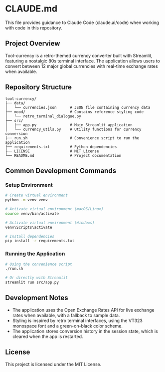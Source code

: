 # CLAUDE.md

This file provides guidance to Claude Code (claude.ai/code) when working with code in this repository.

## Project Overview

Tool-currency is a retro-themed currency converter built with Streamlit, featuring a nostalgic 80s terminal interface. The application allows users to convert between 12 major global currencies with real-time exchange rates when available.

## Repository Structure

```
tool-currency/
├── data/
│   └── currencies.json      # JSON file containing currency data
├── mood/                    # Contains reference styling code
│   └── retro_terminal_dialogue.py
├── src/
│   ├── app.py               # Main Streamlit application
│   └── currency_utils.py    # Utility functions for currency conversion
├── run.sh                   # Convenience script to run the application
├── requirements.txt         # Python dependencies
├── LICENSE                  # MIT License
└── README.md                # Project documentation
```

## Common Development Commands

### Setup Environment

```bash
# Create virtual environment
python -m venv venv

# Activate virtual environment (macOS/Linux)
source venv/bin/activate

# Activate virtual environment (Windows)
venv\Scripts\activate

# Install dependencies
pip install -r requirements.txt
```

### Running the Application

```bash
# Using the convenience script
./run.sh

# Or directly with Streamlit
streamlit run src/app.py
```

## Development Notes

- The application uses the Open Exchange Rates API for live exchange rates when available, with a fallback to sample data.
- Styling is inspired by retro terminal interfaces, using the VT323 monospace font and a green-on-black color scheme.
- The application stores conversion history in the session state, which is cleared when the app is restarted.

## License

This project is licensed under the MIT License.